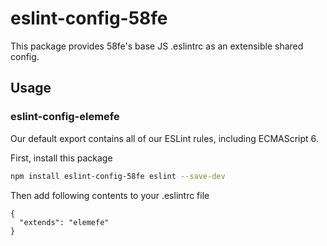 # eslint-config-58fe
This package provides 58fe's base JS .eslintrc as an extensible shared config.
## Usage

### eslint-config-elemefe

Our default export contains all of our ESLint rules, including ECMAScript 6.

First, install this package
```sh
npm install eslint-config-58fe eslint --save-dev
```
Then add following contents to your .eslintrc file
```
{
  "extends": "elemefe"
}
```
